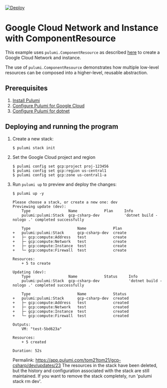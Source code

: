 [![Deploy](https://get.pulumi.com/new/button.svg)](https://app.pulumi.com/new)

# Google Cloud Network and Instance with ComponentResource

This example uses `pulumi.ComponentResource` as described [here](https://www.pulumi.com/docs/intro/concepts/programming-model/#components) 
to create a Google Cloud Network and instance.

The use of `pulumi.ComponentResource` demonstrates how multiple low-level resources 
can be composed into a higher-level, reusable abstraction.

## Prerequisites

1. [Install Pulumi](https://www.pulumi.com/docs/get-started/install/)
1. [Configure Pulumi for Google Cloud](https://www.pulumi.com/docs/intro/cloud-providers/gcp/setup/)
1. [Configure Pulumi for dotnet](https://www.pulumi.com/docs/intro/languages/dotnet/)

## Deploying and running the program

1. Create a new stack:

    ```
    $ pulumi stack init
    ```

1. Set the Google Cloud project and region

    ```
    $ pulumi config set gcp:project proj-123456
    $ pulumi config set gcp:region us-central1
    $ pulumi config set gcp:zone us-central1-a
    ```

1. Run `pulumi up` to preview and deploy the changes:

    ```
    $ pulumi up -y
    
    Please choose a stack, or create a new one: dev
    Previewing update (dev):
        Type                 Name            Plan     Info
        pulumi:pulumi:Stack  gcp-csharp-dev           'dotnet build -nologo .' completed successfully

        Type                     Name            Plan
    +   pulumi:pulumi:Stack      gcp-csharp-dev  create
    +   ├─ gcp:compute:Address   test            create
    +   ├─ gcp:compute:Network   test            create
    +   ├─ gcp:compute:Instance  test            create
    +   └─ gcp:compute:Firewall  test            create

    Resources:
        + 5 to create

    Updating (dev):
        Type                 Name            Status     Info
        pulumi:pulumi:Stack  gcp-csharp-dev             'dotnet build -nologo .' completed successfully

        Type                     Name            Status
    +   pulumi:pulumi:Stack      gcp-csharp-dev  created
    +   ├─ gcp:compute:Address   test            created
    +   ├─ gcp:compute:Network   test            created
    +   ├─ gcp:compute:Instance  test            created
    +   └─ gcp:compute:Firewall  test            created

    Outputs:
        VM: "test-5bd623a"

    Resources:
        + 5 created

    Duration: 52s
     ```

    Permalink: https://app.pulumi.com/tom21tom21/gcp-csharp/dev/updates/23
    The resources in the stack have been deleted, but the history and configuration associated with the stack are still maintained.
    If you want to remove the stack completely, run 'pulumi stack rm dev'.
    ```
